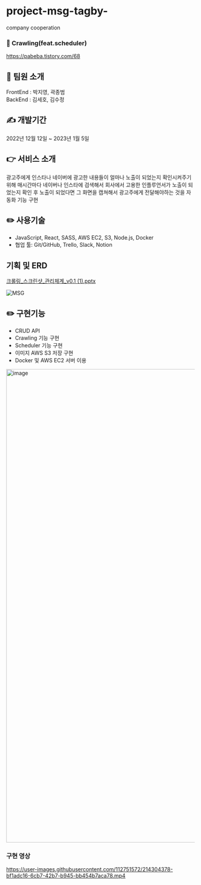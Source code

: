 # project-msg-tagby-
company cooperation

### 👀 Crawling(feat.scheduler)

https://pabeba.tistory.com/68

## 💁 팀원 소개

FrontEnd : 박지영, 곽종범
<br>
BackEnd : 김세호, 김수정

## ✍️ 개발기간

2022년 12월 12일 ~ 2023년 1월 5일

## 👉 서비스 소개

광고주에게 인스타나 네이버에 광고한 내용들이 얼마나 노출이 되었는지 확인시켜주기 위해 매시간마다 네이버나 인스타에 검색해서 회사에서 고용한 인플루언서가 노출이 되었는지 확인 후 노출이 되었다면 그 화면을 캡쳐해서 광고주에게 전달해야하는 것을 자동화 기능 구현<br>

## ✏️ 사용기술

- JavaScript, React, SASS, AWS EC2, S3, Node.js, Docker
- 협업 툴: Git/GitHub, Trello, Slack, Notion

## 기획 및 ERD

[크롤링_스크린샷_관리체계_v0.1 (1).pptx](https://github.com/hosose/project-msg-tagby-/files/10565730/_._._v0.1.1.pptx)

![MSG](https://user-images.githubusercontent.com/112751572/214303826-ecc9b06e-50c7-43c9-8bb8-fe7349f8c6c3.png)

## ✏️ 구현기능

- CRUD API
- Crawling 기능 구현
- Scheduler 기능 구현
- 이미지 AWS S3 저장 구현
- Docker 및 AWS EC2 서버 이용
<img width="1265" alt="image" src="https://user-images.githubusercontent.com/112751572/216814568-a97b1025-f270-47b9-88a9-f08e9f66863d.png">


### 구현 영상


https://user-images.githubusercontent.com/112751572/214304378-bf1adc16-6cb7-42b7-b945-bb454b7aca78.mp4



